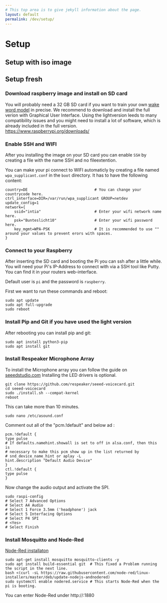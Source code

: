 ```yaml
---
# This top area is to give jekyll information about the page.
layout: default
permalink: /dev/setup/
---
```


# Setup

## Setup with iso image

## Setup fresh

### Download raspberry image and install on SD card

You will probably need a 32 GB SD card if you want to train your own [wake word model](../../pages/tech-stack/mycroft.md) in precise.
We recommend to download and install the full verion with Graphical User Interface. Using the lightversion leeds to 
many compatibility issues and you might need to install a lot of software, which is already included in the full version.
https://www.raspberrypi.org/downloads/

### Enable SSH and WIFI

After you installing the image on your SD card you can enable `SSH` by creating a file with the name SSH and no fileextention.

You can make your pi connect to WIFI automaticly by creating a file named `wpa_supplicant.conf` in the `boot` directory.
It has to have the following content:

```
country=DE                              # You can change your countrycode here.
ctrl_interface=DIR=/var/run/wpa_supplicant GROUP=netdev
update_config=1
network={
    ssid="intia"                        # Enter your wifi network name here.
    psk="Bunteslicht10"                 # Enter your wifi password here.
    key_mgmt=WPA-PSK                    # It is recommended to use "" around your values to prevent erors with spaces.
}
```

### Connect to your Raspberry

After inserting the SD card and booting the Pi you can ssh after a little while. You will need your Pi's IP-Address to
connect with via a SSH tool like Putty. You can find it in your routers web-interface. 

Default user is `pi` and the password is `raspberry`.

First we want to run these commands and reboot:

```
sudo apt update
sudo apt full-upgrade
sudo reboot
```

### Install Pip and Git if you have used the light version

After rebooting you can install pip and git:

```
sudo apt install python3-pip
sudo apt install git
```

### Install Respeaker Microphone Array

To install the Microphone array you can follow the guide on [seeedstudio.com](https://wiki.seeedstudio.com/ReSpeaker_4_Mic_Array_for_Raspberry_Pi/)
Installing the LED drivers is optional.

```
git clone https://github.com/respeaker/seeed-voicecard.git
cd seeed-voicecard
sudo ./install.sh --compat-kernel
reboot
```

This can take more than 10 minutes.

`sudo nano /etc/asound.conf`

Comment out all of the "pcm.!default" and below ad :


```
pcm.!default {
type pulse
# If defaults.namehint.showall is set to off in alsa.conf, then this is
# necessary to make this pcm show up in the list returned by
# snd_device_name_hint or aplay -L
hint.description "Default Audio Device"
}
ctl.!default {
type pulse
}
```

Now change the audio output and activate the SPI.

```
sudo raspi-config
# Select 7 Advanced Options
# Select A4 Audio
# Select 1 Force 3.5mm ('headphone') jack
# Select 5 Interfacing Options
# Select P4 SPI
# <Yes>
# Select Finish
```

### Install Mosquitto and Node-Red

[Node-Red installaton](https://nodered.org/docs/getting-started/raspberrypi)

```
sudo apt-get install mosquitto mosquitto-clients -y
sudo apt install build-essential git  # This fixed a Problem running the script in the next line.
bash <(curl -sL https://raw.githubusercontent.com/node-red/linux-installers/master/deb/update-nodejs-andnodered)
sudo systemctl enable nodered.service # This starts Node-Red when the pi is booting.
```

You can enter Node-Red under http://<hostname>:1880



























































